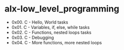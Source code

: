 # alx-low_level_programming
* 0x00. C - Hello, World tasks
* 0x01. C - Variables, if, else, while tasks
* 0x02. C - Functions, nested loops tasks
* 0x03. C - Debugging 
* 0x04. C - More functions, more nested loops 
